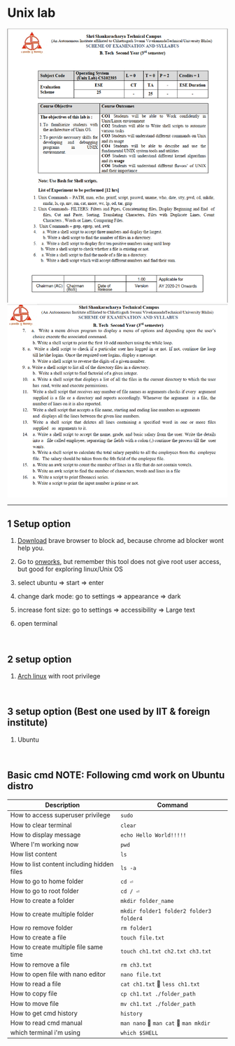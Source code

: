 # Unix lab

<img src="notes/1.png">
<img src="notes/2.png">

---

## 1 Setup option

1. [Download](https://brave.com/?mtm_source=www.google.com&mtm_medium=cpc&mtm_campaign=brand&mtm_content=all&ref=UJW151&gclid=Cj0KCQjwhL6pBhDjARIsAGx8D59HcSPazIM1gRmaHIw1PdyUDcd2nndXJrYnoeXyMgb_nYWWfbaBvuYaAuE7EALw_wcB) brave browser to block ad, because chrome ad blocker wont help you.

1. Go to [onworks](https://www.onworks.net/), but remember this tool does not give root user access, but good for exploring linux/Unix OS

1. select ubuntu => start => enter

1. change dark mode: go to settings => appearance => dark

1. increase font size: go to settings => accessibility => Large text

1. open terminal

<br>

## 2 setup option

1. [Arch linux](https://copy.sh/v86/?profile=archlinux) with root privilege

<br>

## 3 setup option (Best one used by IIT & foreign institute)

1. Ubuntu

<br>

## Basic cmd NOTE: Following cmd work on Ubuntu distro

| Description                                | Command                                 |
| ------------------------------------------ | --------------------------------------- |
| How to access superuser privilege          | `sudo`                                  |
| How to clear terminal                      | `clear`                                 |
| How to display message                     | `echo Hello World!!!!!`                 |
| Where I'm working now                      | `pwd`                                   |
| How list content                           | `ls`                                    |
| How to list content including hidden files | `ls -a`                                 |
| How to go to home folder                   | `cd ⏎ `                                 |
| How to go to root folder                   | `cd / ⏎`                                |
| How to create a folder                     | `mkdir folder_name`                     |
| How to create multiple folder              | `mkdir folder1 folder2 folder3 folder4` |
| How ro remove folder                       | `rm folder1`                            |
| How to create a file                       | `touch file.txt`                        |
| How to create multiple file same time      | `touch ch1.txt ch2.txt ch3.txt`         |
| How to remove a file                       | `rm ch3.txt `                           |
| How to open file with nano editor          | `nano file.txt `                        |
| How to read a file                         | `cat ch1.txt` 🧱 `less ch1.txt`         |
| How to copy file                           | `cp ch1.txt ./folder_path`              |
| How to move file                           | `mv ch1.txt ./folder_path`              |
| How to get cmd history                     | `history`                               |
| How to read cmd manual                     | `man nano` 🧱 `man cat` 🧱 `man mkdir`  |
| which terminal i'm using                   | `which $SHELL`                          |
